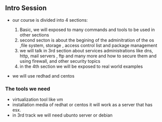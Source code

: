 ## Intro Session

- our course is divided into 4 sections:

  1. Basic, we will exposed to many commands and tools to be used in other sections
  2. second secton is about the begining of the adminitration of the os ,file system, storage , access control list and package management
  3. we will talk in 3rd section about services administrations like dns, http, mail servers , ftp and many more and how to secure them and using firewall, and other security topics
  4. in the 4th section we will be exposed to real world examples

- we will use redhad and centos

### The tools we need

- virtualization tool like vm
- installation media of redhat or centos it will work as a server that has esx.
- in 3rd track we will need ubunto server or debian
